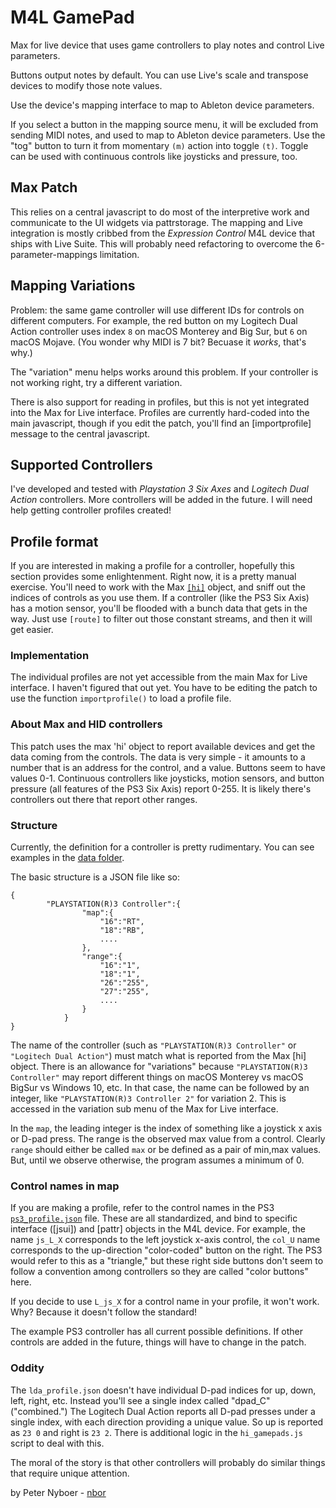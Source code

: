 # M4L GamePad

Max for live device that uses game controllers to play notes and control Live parameters.

Buttons output notes by default. You can use Live's scale and transpose devices to modify those note values.

Use the device's mapping interface to map to Ableton device parameters.

If you select a button in the mapping source menu, it will be excluded from sending MIDI notes, and used to map to Ableton device parameters. Use the "tog" button to turn it from momentary `(m)` action into toggle `(t)`. Toggle can be used with continuous controls like joysticks and pressure, too.

## Max Patch

This relies on a central javascript to do most of the interpretive work and communicate to the UI widgets via pattrstorage. 
The mapping and Live integration is mostly cribbed from the *Expression Control* M4L device that ships with Live Suite. This will probably need refactoring to overcome the 6-parameter-mappings limitation. 

## Mapping Variations

Problem: the same game controller will use different IDs for controls on different computers. 
For example, the red button on my Logitech Dual Action controller uses index `8` on macOS Monterey and Big Sur, but `6` on macOS Mojave. (You wonder why MIDI is 7 bit? Becuase it _works_, that's why.)

The "variation" menu helps works around this problem. If your controller is not working right, try a different variation.

There is also support for reading in profiles, but this is not yet integrated into the Max for Live interface. Profiles are currently hard-coded into the main javascript, though if you edit the patch, you'll find an [importprofile] message to the central javascript.

## Supported Controllers

I've developed and tested with *Playstation 3 Six Axes* and *Logitech Dual Action* controllers. More controllers will be added in the future. I will need help getting controller profiles created! 

## Profile format
If you are interested in making a profile for a controller, hopefully this section provides some enlightenment. Right now, it is a pretty manual exercise. You'll need to work with the Max [`[hi]`](https://docs.cycling74.com/max7/refpages/hi) object, and sniff out the indices of controls as you use them. If a controller (like the PS3 Six Axis) has a motion sensor, you'll be flooded with a bunch data that gets in the way. Just use `[route]` to filter out those constant streams, and then it will get easier.

### Implementation

The individual profiles are not yet accessible from the main Max for Live interface. I haven't figured that out yet.  You have to be editing the patch to use the function `importprofile()` to load a profile file.

### About Max and HID controllers

This patch uses the max 'hi' object to report available devices and get the data coming from the controls. The data is very simple - it amounts to a number that is an address for the control, and a value. Buttons seem to have values 0-1. Continuous controllers like joysticks, motion sensors, and button pressure (all features of the PS3 Six Axis) report 0-255. It is likely there's controllers out there that report other ranges.

### Structure

Currently, the definition for a controller is pretty rudimentary. You can see examples in the [data folder](https://github.com/nyboer/M4L-GamePad/tree/main/Game%20Controller%20Project/data).

The basic structure is a JSON file like so:
```
{
		"PLAYSTATION(R)3 Controller":{
				"map":{
					"16":"RT",
					"18":"RB",
					....
				},
				"range":{
					"16":"1",
					"18":"1",
					"26":"255",
					"27":"255",
					....
				}
			}
}
```
The name of the controller (such as `"PLAYSTATION(R)3 Controller"` or `"Logitech Dual Action"`) must match what is reported from the Max [hi] object. There is an allowance for "variations" because `"PLAYSTATION(R)3 Controller"` may report different things on macOS Monterey vs macOS BigSur vs Windows 10, etc. In that case, the name can be followed by an integer, like `"PLAYSTATION(R)3 Controller 2"` for variation 2. This is accessed in the variation sub menu of the Max for Live interface.

In the `map`, the leading integer is the index of something like a joystick x axis or D-pad press. 
The range is the observed max value from a control. 
Clearly `range` should either be called `max` or be defined as a pair of min,max values. But, until we observe otherwise, the program assumes a minimum of 0.

### Control names in map

If you are making a profile, refer to the control names in the PS3 [`ps3_profile.json`](https://github.com/nyboer/M4L-GamePad/blob/main/Game%20Controller%20Project/data/ps3_profile.json) file.
These are all standardized, and bind to specific interface ([jsui]) and [pattr] objects in the M4L device. For example, the name `js_L_X` corresponds to the left joystick x-axis control, the `col_U` name corresponds to the up-direction "color-coded" button on the right. The PS3 would refer to this as a "triangle," but these right side buttons don't seem to follow a convention among controllers so they are called "color buttons" here.

If you decide to use `L_js_X` for a control name in your profile, it won't work. Why? Because it doesn't follow the standard!

The example PS3 controller has all current possible definitions. If other controls are added in the future, things will have to change in the patch.

### Oddity

The `lda_profile.json` doesn't have individual D-pad indices for up, down, left, right, etc. Instead you'll see a single index called "dpad_C" ("combined.") The Logitech Dual Action reports all D-pad presses under a single index, with each direction providing a unique value. So up is reported as `23 0` and right is `23 2`. There is additional logic in the `hi_gamepads.js` script to deal with this. 

The moral of the story is that other controllers will probably do similar things that require unique attention.

by Peter Nyboer - [nbor](https://nbor.us)

